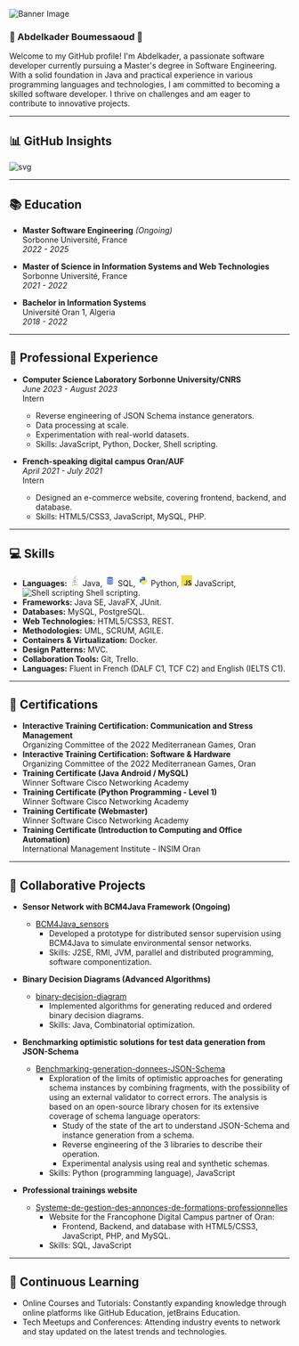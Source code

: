 ![Banner Image](https://media.licdn.com/dms/image/D4E16AQH1UpLdZZ87XA/profile-displaybackgroundimage-shrink_350_1400/0/1706408505281?e=1716422400&v=beta&t=TAsluVboS4yVdK7sAcK9PI-TDcNbY5mPvdDa4QqjF54)

### 🌟 Abdelkader Boumessaoud 🌟

Welcome to my GitHub profile! I'm Abdelkader, a passionate software developer currently pursuing a Master's degree in Software Engineering. With a solid foundation in Java and practical experience in various programming languages and technologies, I am committed to becoming a skilled software developer. I thrive on challenges and am eager to contribute to innovative projects.

---

## 📊 GitHub Insights

![svg](https://raw.githubusercontent.com/%3Cgithub_user%3E/%3Crepository%3E/output-3d-contrib/profile-custom-evergreen.svg)

---

## 📚 Education
- **Master Software Engineering** *(Ongoing)*  
  Sorbonne Université, France  
  _2022 - 2025_

- **Master of Science in Information Systems and Web Technologies**
  Sorbonne Université, France  
  _2021 - 2022_

- **Bachelor in Information Systems**  
  Université Oran 1, Algeria  
  _2018 - 2022_

---

## 💼 Professional Experience
- **Computer Science Laboratory Sorbonne University/CNRS**  
  *June 2023 - August 2023*  
  Intern  
  - Reverse engineering of JSON Schema instance generators.
  - Data processing at scale.
  - Experimentation with real-world datasets.
  - Skills: JavaScript, Python, Docker, Shell scripting.

- **French-speaking digital campus Oran/AUF**  
  *April 2021 - July 2021*  
  Intern  
  - Designed an e-commerce website, covering frontend, backend, and database.
  - Skills: HTML5/CSS3, JavaScript, MySQL, PHP.

---

## 💻 Skills
- **Languages:** 
  <img src="https://raw.githubusercontent.com/github/explore/main/topics/java/java.png" alt="Java" width="20"> Java, 
  <img src="https://raw.githubusercontent.com/github/explore/main/topics/sql/sql.png" alt="SQL" width="20"> SQL, 
  <img src="https://raw.githubusercontent.com/github/explore/main/topics/python/python.png" alt="Python" width="20"> Python, 
  <img src="https://raw.githubusercontent.com/github/explore/main/topics/javascript/javascript.png" alt="JavaScript" width="20"> JavaScript, 
  <img src="https://github.com/odb/official-bash-logo/blob/master/assets/Logos/Icons/PNG/128x128.png" alt="Shell scripting" width="20"> Shell scripting.
- **Frameworks:** Java SE, JavaFX, JUnit.
- **Databases:** MySQL, PostgreSQL.
- **Web Technologies:** HTML5/CSS3, REST.
- **Methodologies:** UML, SCRUM, AGILE.
- **Containers & Virtualization:** Docker.
- **Design Patterns:** MVC.
- **Collaboration Tools:** Git, Trello.
- **Languages:** Fluent in French (DALF C1, TCF C2) and English (IELTS C1).

---

## 📜 Certifications
- **Interactive Training Certification: Communication and Stress Management**  
  Organizing Committee of the 2022 Mediterranean Games, Oran  
- **Interactive Training Certification: Software & Hardware**  
  Organizing Committee of the 2022 Mediterranean Games, Oran  
- **Training Certificate (Java Android / MySQL)**  
  Winner Software Cisco Networking Academy  
- **Training Certificate (Python Programming - Level 1)**  
  Winner Software Cisco Networking Academy  
- **Training Certificate (Webmaster)**  
  Winner Software Cisco Networking Academy  
- **Training Certificate (Introduction to Computing and Office Automation)**  
  International Management Institute - INSIM Oran  

---

## 🚀 Collaborative Projects
- **Sensor Network with BCM4Java Framework (Ongoing)**
  - [BCM4Java_sensors](https://github.com/Cad-MB/BCM4Java_sensors)
    - Developed a prototype for distributed sensor supervision using BCM4Java to simulate environmental sensor networks.
    - Skills: J2SE, RMI, JVM, parallel and distributed programming, software componentization.

- **Binary Decision Diagrams (Advanced Algorithms)**
  - [binary-decision-diagram](https://github.com/Cad-MB/binary-decision-diagram)
    - Implemented algorithms for generating reduced and ordered binary decision diagrams.
    - Skills: Java, Combinatorial optimization.

- **Benchmarking optimistic solutions for test data generation from JSON-Schema**
  - [Benchmarking-generation-donnees-JSON-Schema](https://github.com/Cad-MB/Benchmarking-generation-donnees-JSON-Schema)
    - Exploration of the limits of optimistic approaches for generating schema instances by combining fragments, with the possibility of using an external validator to correct errors. The analysis is based on an open-source library chosen for its extensive coverage of schema language operators:
      - Study of the state of the art to understand JSON-Schema and instance generation from a schema.
      - Reverse engineering of the 3 libraries to describe their operation.
      - Experimental analysis using real and synthetic schemas.
    - Skills: Python (programming language), JavaScript

- **Professional trainings website**
  - [Systeme-de-gestion-des-annonces-de-formations-professionnelles](https://github.com/Cad-MB/Systeme-de-gestion-des-annonces-de-formations-professionnelles)
    - Website for the Francophone Digital Campus partner of Oran:
      - Frontend, Backend, and database with HTML5/CSS3, JavaScript, PHP, and MySQL.
    - Skills: SQL, JavaScript

---

## 🌱 Continuous Learning
- Online Courses and Tutorials: Constantly expanding knowledge through online platforms like GitHub Education, jetBrains Education.
- Tech Meetups and Conferences: Attending industry events to network and stay updated on the latest trends and technologies.
